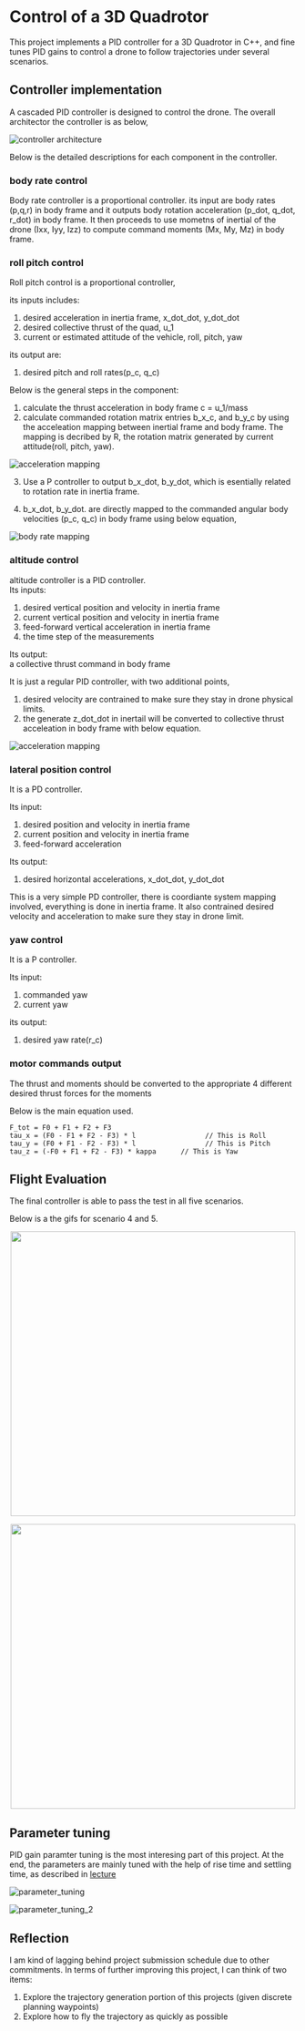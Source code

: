 # Control of a 3D Quadrotor #

This project implements a PID controller for a 3D Quadrotor in C++, and fine tunes PID gains to control a drone to follow trajectories under several scenarios.


## Controller implementation ##

A cascaded PID controller is designed to control the drone. The overall architector the controller is as below,

![controller architecture](./imgs/controller_architecture.png)

Below is the detailed descriptions for each component in the controller.

### body rate control  ###


Body rate controller is a proportional controller. its input are body rates (p,q,r) in body frame and it outputs body rotation acceleration (p_dot, q_dot, r_dot) in body frame. It then proceeds to use mometns of inertial of the drone (Ixx, Iyy, Izz) to compute command moments (Mx, My, Mz) in body frame.

###  roll pitch control ###

Roll pitch control is a proportional controller, 

its inputs includes:  
1. desired acceleration in inertia frame,  x_dot_dot, y_dot_dot  
2. desired collective thrust of the quad, u_1  
3. current or estimated attitude of the vehicle, roll, pitch, yaw

its output are:
1. desired pitch and roll rates(p_c, q_c)

Below is the general steps in the component:

1. calculate the thrust acceleration in body frame c = u_1/mass
2. calculate commanded rotation matrix entries b_x_c, and b_y_c by using the acceleation mapping between inertial frame and body frame. The mapping is decribed by R, the rotation matrix generated by current attitude(roll, pitch, yaw).

![acceleration mapping](./imgs/acceleation_mapping.png)

3. Use a P controller to output b_x_dot, b_y_dot, which is esentially related to rotation rate in inertia frame.

4. b_x_dot, b_y_dot. are directly mapped to the commanded angular body
velocities (p_c, q_c) in body frame using below equation,

![body rate mapping](./imgs/body_rate_mapping.png)

### altitude control ###  

altitude controller is a PID controller.   
Its inputs:  
1. desired vertical position and velocity in inertia frame
2. current vertical position and velocity in inertia frame
3. feed-forward vertical acceleration in inertia frame
4. the time step of the measurements  

Its output:  
 a collective thrust command in body frame

It is just a regular PID controller, with two additional points,

1. desired velocity are contrained to make sure they stay in drone physical limits.
2. the generate z_dot_dot in inertail will be converted to collective thrust acceleation in body frame with below equation.

![acceleration mapping](./imgs/acceleation_mapping.png)




### lateral position control  ###

It is a PD controller. 

Its input:
1. desired position and velocity in inertia frame
2. current position and velocity in inertia frame
3. feed-forward acceleration

Its output:
1. desired horizontal accelerations, x_dot_dot, y_dot_dot

This is a very simple PD controller, there is coordiante system mapping involved, everything is done in inertia frame. It also contrained desired velocity and acceleration to make sure they stay in drone limit.

### yaw control  ###

It is a P controller.

Its input:
1. commanded yaw
2. current yaw 

its output:
1. desired yaw rate(r_c)

### motor commands output ###

The thrust and moments should be converted to the appropriate 4 different desired thrust forces for the moments

Below is the main equation used.

```
F_tot = F0 + F1 + F2 + F3
tau_x = (F0 - F1 + F2 - F3) * l                 // This is Roll
tau_y = (F0 + F1 - F2 - F3) * l                 // This is Pitch
tau_z = (-F0 + F1 + F2 - F3) * kappa      // This is Yaw
```

## Flight Evaluation ##

The final controller is able to pass the test in all five scenarios.

Below is a the gifs for scenario 4 and 5.

<p align="center">
<img src="imgs/scenario_4.gif" width="500"/>
</p>

<p align="center">
<img src="imgs/scenario_5.gif" width="500"/>
</p>

## Parameter tuning ##

PID gain paramter tuning is the most interesing part of this project. At the end, the parameters are mainly tuned with the help of rise time and settling time, as described in [lecture](https://classroom.udacity.com/nanodegrees/nd787/parts/5aa0a956-4418-4a41-846f-cb7ea63349b3/modules/b78ec22c-5afe-444b-8719-b390bd2b2988/lessons/dd98d695-14f1-40e0-adc5-e9fafe556f73/concepts/541ec6ae-f171-4195-9c05-97a5c82a85df)


![parameter_tuning](./imgs/paramter_tuning.png)

![parameter_tuning_2](./imgs/paramter_tuning_2.png)

## Reflection ##

I am kind of lagging behind project submission schedule due to other commitments. In terms of further improving this project, I can think of two items:

1. Explore the trajectory generation portion of this projects (given discrete planning waypoints)
2. Explore how to fly the trajectory as quickly as possible